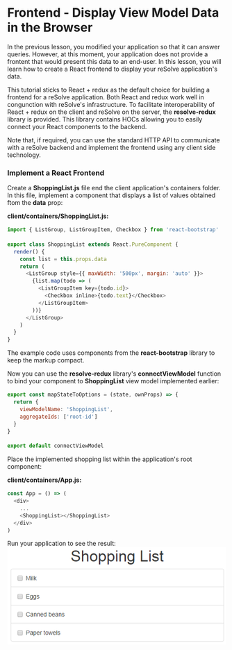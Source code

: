 # Frontend - Display View Model Data in the Browser

In the previous lesson, you modified your application so that it can answer queries. However, at this moment, your application does not provide a frontent that would present this data to an end-user. In this lesson, you will learn how to create a React frontend to display your reSolve application's data.

This tutorial sticks to React + redux as the default choice for building a frontend for a reSolve application. Both React and redux work well in congunction with reSolve's infrastructure. To facilitate interoperability of React + redux on the client and reSolve on the server, the **resolve-redux** library is provided. This library contains HOCs allowing you to easily connect your React components to the backend.

Note that, if required, you can use the standard HTTP API to communicate with a reSolve backend and implement the frontend using any client side technology.

### Implement a React Frontend

Create a **ShoppingList.js** file end the client application's containers folder. In this file, implement a component that displays a list of values obtained ftom the **data** prop:

**client/containers/ShoppingList.js:**

<!-- prettier-ignore-start -->
[embedmd]:# (../../examples/shopping-list-tutorial/lesson-4/client/containers/ShoppingList.js /import \{ ListGroup/ /^\}/)
```js
import { ListGroup, ListGroupItem, Checkbox } from 'react-bootstrap'

export class ShoppingList extends React.PureComponent {
  render() {
    const list = this.props.data
    return (
      <ListGroup style={{ maxWidth: '500px', margin: 'auto' }}>
        {list.map(todo => (
          <ListGroupItem key={todo.id}>
            <Checkbox inline>{todo.text}</Checkbox>
          </ListGroupItem>
        ))}
      </ListGroup>
    )
  }
}
```
<!-- prettier-ignore-end -->

The example code uses components from the **react-bootstrap** library to keep the markup compact.

Now you can use the **resolve-redux** library's **connectViewModel** function to bind your component to **ShoppingList** view model implemented earlier:

<!-- prettier-ignore-start -->
[embedmd]:# (../../examples/shopping-list-tutorial/lesson-4/client/containers/ShoppingList.js /export const mapStateToOptions/ /export default connectViewModel/)
```js
export const mapStateToOptions = (state, ownProps) => {
  return {
    viewModelName: 'ShoppingList',
    aggregateIds: ['root-id']
  }
}

export default connectViewModel
```
<!-- prettier-ignore-end -->

Place the implemented shopping list within the application's root component:

**client/containers/App.js:**

``` js
const App = () => (
  <div>
    ...
    <ShoppingList></ShoppingList>
  </div>
)
```

Run your application to see the result:
![result](images/lesson4_result.png)
